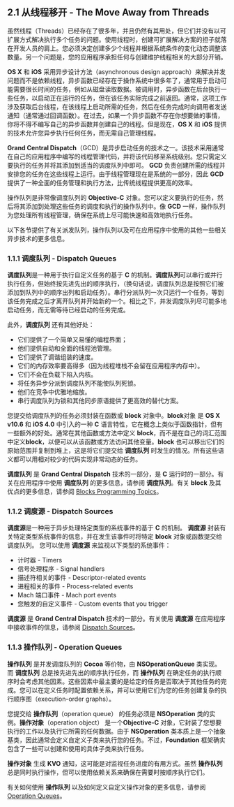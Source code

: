 ## 2.1 从线程移开 - The Move Away from Threads

虽然线程（Threads）已经存在了很多年，并且仍然有其用处，但它们并没有以可扩展方式解决执行多个任务的问题。使用线程时，创建可扩展解决方案的担子就落在开发人员的肩上。您必须决定创建多少个线程并根据系统条件的变化动态调整该数量。另一个问题是，您的应用程序承担任何与创建维护线程相关的大部分开销。

**OS X** 和 **iOS** 采用异步设计方法（asynchronous design approach）来解决并发问题而不是依赖线程，异步函数已经存在于操作系统中很多年了，通常用于启动可能需要很长时间的任务，例如从磁盘读取数据。被调用时，异步函数在后台执行一些任务，以启动正在运行的任务，但在该任务实际完成之前返回。通常，这项工作涉及获取后台线程，在该线程上启动所需的任务，然后在任务完成时向调用者发送通知（通常通过回调函数）。在过去，如果一个异步函数不存在你想要做的事情，你将不得不编写自己的异步函数并创建自己的线程。但是现在，**OS X** 和 **iOS** 提供的技术允许您异步执行任何任务，而无需自己管理线程。

**Grand Central Dispatch**（GCD）是异步启动任务的技术之一。该技术采用通常在自己的应用程序中编写的线程管理代码，并将该代码移至系统级别。您只需定义要执行的任务并将其添加到适当的调度队列中即可。 **GCD** 负责创建所需的线程并安排您的任务在这些线程上运行。由于线程管理现在是系统的一部分，因此 **GCD** 提供了一种全面的任务管理和执行方法，比传统线程提供更高的效率。

操作队列是非常像调度队列的 **Objective-C** 对象。您可以定义要执行的任务，然后将其添加到处理这些任务的调度和执行的操作队列中。像 **GCD** 一样，操作队列为您处理所有线程管理，确保在系统上尽可能快速和高效地执行任务。

以下各节提供了有关派发队列，操作队列以及可在应用程序中使用的其他一些相关异步技术的更多信息。

### 1.1.1 调度队列 - Dispatch Queues

**调度队列**是一种用于执行自定义任务的基于 **C** 的机制。**调度队列**可以串行或并行执行任务，但始终按先进先出的顺序执行，（换句话说，调度队列总是按照它们被添加到队列中的顺序出列和启动任务）。串行分派队列一次只运行一个任务，等到该任务完成之后才离开队列并开始新的一个。相比之下，并发调度队列尽可能多地启动任务，而无需等待已经启动的任务完成。

此外，**调度队列** 还有其他好处：

* 它们提供了一个简单又易懂的编程界面；
* 他们提供自动和全面的线程池管理。
* 它们提供了调谐组装的速度。
* 它们的内存效率要高得多（因为线程堆栈不会留在应用程序内存中）。
* 它们不会在负载下陷入内核。
* 将任务异步分派到调度队列不能使队列死锁。
* 他们在竞争中优雅地缩放。
* 串行调度队列为锁和其他同步原语提供了更高效的替代方案。

您提交给调度队列的任务必须封装在函数或 **block** 对象中。**block**对象 是 **OS X v10.6** 和 **iOS 4.0** 中引入的一种 **C** 语言特性，它在概念上类似于函数指针，但有一些额外的好处。通常在其他函数或方法中定义 **block**，而不是在自己的词汇范围中定义**block**，以便可以从该函数或方法访问其他变量。**block** 也可以移出它们的原始范围并复制到堆上，这是将它们提交给 **调度队列** 时发生的情况。所有这些语义都可以用相对较少的代码实现非常动态的任务。

**调度队列** 是 **Grand Central Dispatch** 技术的一部分，是 **C** 运行时的一部分。有关在应用程序中使用 **调度队列** 的更多信息，请参阅 **调度队列**。有关 **block** 及其优点的更多信息，请参阅 [Blocks Programming Topics](https://developer.apple.com/library/content/documentation/Cocoa/Conceptual/Blocks/Articles/00_Introduction.html#//apple_ref/doc/uid/TP40007502)。


### 1.1.2 调度源 - Dispatch Sources
**调度源**是一种用于异步处理特定类型的系统事件的基于 **C** 的机制。 **调度源** 封装有关特定类型系统事件的信息，并在发生该事件时将特定 **block** 对象或函数提交给调度队列。 您可以使用 **调度源** 来监视以下类型的系统事件：

* 计时器 - Timers
* 信号处理程序 - Signal handlers
* 描述符相关的事件 - Descriptor-related events
* 进程相关的事件 - Process-related events
* Mach 端口事件 - Mach port events
* 您触发的自定义事件 - Custom events that you trigger

**调度源** 是 **Grand Central Dispatch** 技术的一部分。有关使用 **调度源** 在应用程序中接收事件的信息，请参阅 [Dispatch Sources](https://developer.apple.com/library/content/documentation/General/Conceptual/ConcurrencyProgrammingGuide/GCDWorkQueues/GCDWorkQueues.html#//apple_ref/doc/uid/TP40008091-CH103-SW1)。


### 1.1.3 操作队列 - Operation Queues
**操作队列** 是并发调度队列的 **Cocoa** 等价物，由 **NSOperationQueue** 类实现。而 **调度队列** 总是按先进先出的顺序执行任务，而 **操作队列** 在确定任务的执行顺序时会考虑其他因素。这些因素中最主要的是给定的任务是否取决于其他任务的完成。您可以在定义任务时配置依赖关系，并可以使用它们为您的任务创建复杂的执行顺序图（execution-order graphs）。

您提交给 **操作队列**（operation queue） 的任务必须是 **NSOperation** 类的实例。**操作对象**（operation object） 是一个**Objective-C** 对象，它封装了您想要执行的工作以及执行它所需的任何数据。由于 **NSOperation** 类本质上是一个抽象基类，因此通常会定义自定义子类来执行您的任务。不过，**Foundation** 框架确实包含了一些可以创建和使用的具体子类来执行任务。

**操作对象** 生成 **KVO** 通知，这可能是对监视任务进度的有用方式。虽然 **操作队列** 总是同时执行操作，但可以使用依赖关系来确保在需要时按顺序执行它们。

有关如何使用 **操作队列** 以及如何定义自定义操作对象的更多信息，请参阅 [Operation Queues](https://developer.apple.com/library/content/documentation/General/Conceptual/ConcurrencyProgrammingGuide/OperationObjects/OperationObjects.html#//apple_ref/doc/uid/TP40008091-CH101-SW1)。
